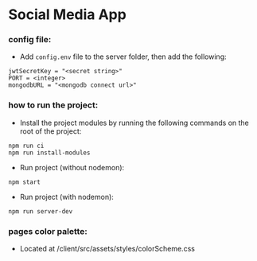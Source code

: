 # Social Media App

### config file:
- Add `config.env` file to the server folder, then add the following:
```
jwtSecretKey = "<secret string>"
PORT = <integer>
mongodbURL = "<mongodb connect url>"
```

### how to run the project:
- Install the project modules by running the following commands on the root of the project:
```
npm run ci
npm run install-modules
```

- Run project (without nodemon):
```
npm start
```
- Run project (with nodemon):
```
npm run server-dev
```



### pages color palette:
- Located at /client/src/assets/styles/colorScheme.css